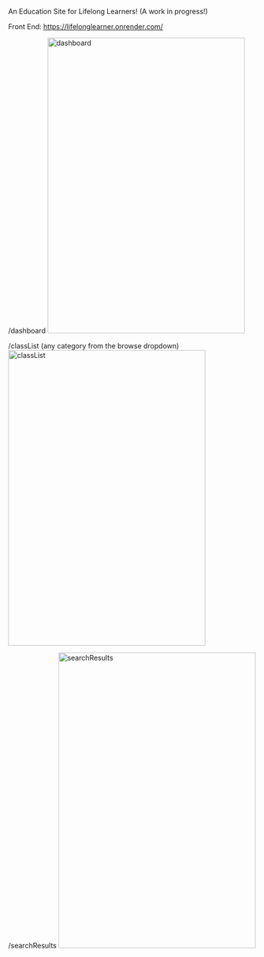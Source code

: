An Education Site for Lifelong Learners!
(A work in progress!)

Front End:
https://lifelonglearner.onrender.com/

/dashboard
<img src="https://github.com/AuroraHusong/lifelong-learner/assets/90487267/8572fe55-63ba-412b-9762-2e8d5b4fc1cb" alt="dashboard" width="400" height="600">

/classList (any category from the browse dropdown)
<img src="https://github.com/AuroraHusong/lifelong-learner/assets/90487267/dd68251a-97c5-4156-96c5-fab33725629f" alt="classList" width="400" height="600">

/searchResults
<img src="https://github.com/AuroraHusong/lifelong-learner/assets/90487267/e9bf1358-46b3-4af6-b3d8-47fe30a52a4b" alt="searchResults" width="400" height="600">

